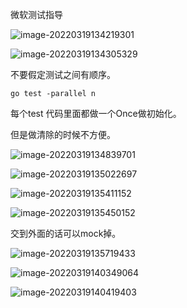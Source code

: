 微软测试指导



![image-20220319134219301](/Users/kestrel/developer/nrookie.github.io/collections/go/xunlianying/工程化/image-20220319134219301.png)



![image-20220319134305329](/Users/kestrel/developer/nrookie.github.io/collections/go/xunlianying/工程化/image-20220319134305329.png)



不要假定测试之间有顺序。

```
go test -parallel n
```

每个test 代码里面都做一个Once做初始化。

但是做清除的时候不方便。



![image-20220319134839701](/Users/kestrel/developer/nrookie.github.io/collections/go/xunlianying/工程化/image-20220319134839701.png)



![image-20220319135022697](/Users/kestrel/developer/nrookie.github.io/collections/go/xunlianying/工程化/image-20220319135022697.png)



![image-20220319135411152](/Users/kestrel/developer/nrookie.github.io/collections/go/xunlianying/工程化/image-20220319135411152.png)



![image-20220319135450152](/Users/kestrel/developer/nrookie.github.io/collections/go/xunlianying/工程化/image-20220319135450152.png)





交到外面的话可以mock掉。



![image-20220319135719433](/Users/kestrel/developer/nrookie.github.io/collections/go/xunlianying/工程化/image-20220319135719433.png)





![image-20220319140349064](/Users/kestrel/developer/nrookie.github.io/collections/go/xunlianying/工程化/image-20220319140349064.png)



![image-20220319140419403](/Users/kestrel/developer/nrookie.github.io/collections/go/xunlianying/工程化/image-20220319140419403.png)

